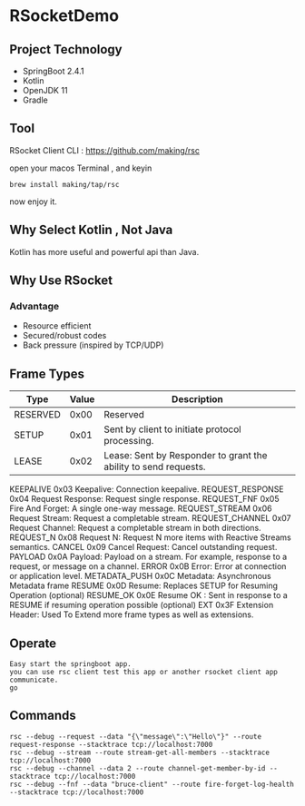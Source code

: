 # RSocketDemo

## Project Technology
 
 *   SpringBoot 2.4.1
 *   Kotlin
 *   OpenJDK 11
 *   Gradle
 
## Tool
   RSocket Client CLI : https://github.com/making/rsc

open your macos Terminal , and keyin

    brew install making/tap/rsc

now enjoy it.
    
## Why Select Kotlin , Not Java
 Kotlin has more useful and powerful api than Java.
 
## Why Use RSocket 

### Advantage
* Resource efficient
* Secured/robust codes
* Back pressure (inspired by TCP/UDP)

## Frame Types
|  Type  | Value  | Description |
|  ----  | ----  | ---- |
|  RESERVED | 0x00 |  Reserved  |  
| SETUP  | 0x01 | Sent by client to initiate protocol processing. |
| LEASE  | 0x02 | Lease: Sent by Responder to grant the ability to send requests. |

KEEPALIVE	0x03	Keepalive: Connection keepalive.
REQUEST_RESPONSE	0x04	Request Response: Request single response.
REQUEST_FNF	0x05	Fire And Forget: A single one-way message.
REQUEST_STREAM	0x06	Request Stream: Request a completable stream.
REQUEST_CHANNEL	0x07	Request Channel: Request a completable stream in both directions.
REQUEST_N	0x08	Request N: Request N more items with Reactive Streams semantics.
CANCEL	0x09	Cancel Request: Cancel outstanding request.
PAYLOAD	0x0A	Payload: Payload on a stream. For example, response to a request, or message on a channel.
ERROR	0x0B	Error: Error at connection or application level.
METADATA_PUSH	0x0C	Metadata: Asynchronous Metadata frame
RESUME	0x0D	Resume: Replaces SETUP for Resuming Operation (optional)
RESUME_OK	0x0E	Resume OK : Sent in response to a RESUME if resuming operation possible (optional)
EXT	0x3F	Extension Header: Used To Extend more frame types as well as extensions.

## Operate
    Easy start the springboot app.
    you can use rsc client test this app or another rsocket client app communicate.
    go 

## Commands
    rsc --debug --request --data "{\"message\":\"Hello\"}" --route request-response --stacktrace tcp://localhost:7000
    rsc --debug --stream --route stream-get-all-members --stacktrace tcp://localhost:7000
    rsc --debug --channel --data 2 --route channel-get-member-by-id --stacktrace tcp://localhost:7000
    rsc --debug --fnf --data "bruce-client" --route fire-forget-log-health --stacktrace tcp://localhost:7000
